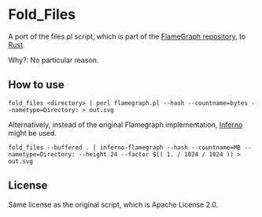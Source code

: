Fold_Files
==========

A port of the files.pl script, which is part of the [FlameGraph
repository](https://github.com/brendangregg/FlameGraph), to
[Rust](https://www.rust-lang.org/).

Why?: No particular reason.

How to use
----------

```shell
fold_files <directory> | perl flamegraph.pl --hash --countname=bytes --nametype=Directory: > out.svg
```

Alternatively, instead of the original Flamegraph implementation,
[Inferno](https://github.com/jonhoo/inferno) might be used.

```shell
fold_files --buffered . | inferno-flamegraph --hash --countname=MB --nametype=Directory: --height 24 --factor $(( 1. / 1024 / 1024 )) > out.svg
```

License
-------

Same license as the original script, which is Apache License 2.0.
